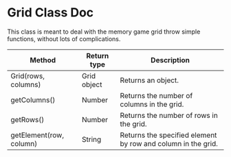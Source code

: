 # Grid Class Doc

This class is meant to deal with the memory game grid throw simple functions, without lots of complications.

|                Method               |  Return type   | Description
|-------------------------------------|----------------|------------------------
| Grid(rows, columns)                 | Grid object    | Returns an object.
| getColumns()                        | Number         | Returns the number of columns in the grid.
| getRows()                           | Number         | Returns the number of rows in the grid.
| getElement(row, column)             | String         | Returns the specified element by row and column in the grid.
